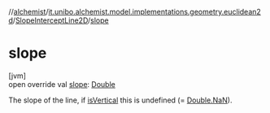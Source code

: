 //[alchemist](../../../index.md)/[it.unibo.alchemist.model.implementations.geometry.euclidean2d](../index.md)/[SlopeInterceptLine2D](index.md)/[slope](slope.md)

# slope

[jvm]\
open override val [slope](slope.md): [Double](https://kotlinlang.org/api/latest/jvm/stdlib/kotlin/-double/index.html)

The slope of the line, if [isVertical](is-vertical.md) this is undefined (= [Double.NaN](https://kotlinlang.org/api/latest/jvm/stdlib/kotlin/-double/-na-n.html)).
